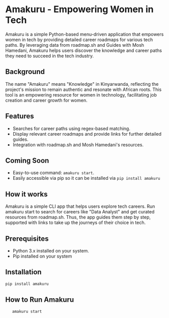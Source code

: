 # Amakuru - Empowering Women in Tech

Amakuru is a simple Python-based menu-driven application that empowers women in tech by providing detailed career roadmaps for various tech paths. By leveraging data from roadmap.sh and Guides with Mosh Hamedani, Amakuru helps users discover the knowledge and career paths they need to succeed in the tech industry.  

## Background

The name "Amakuru" means "Knowledge" in Kinyarwanda, reflecting the project's mission to remain authentic and resonate with African roots. This tool is an empowering resource for women in technology, facilitating job creation and career growth for women.

## Features

- Searches for career paths using regex-based matching.
- Display relevant career roadmaps and provide links for further detailed guides.
- Integration with roadmap.sh and Mosh Hamedani's resources.

## Coming Soon
- Easy-to-use command: `amakuru start`.
- Easily accessible via pip so it can be installed via `pip install amakuru` 

## How it works
Amakuru is a simple CLI app that helps users explore tech careers. Run amakuru start to search for careers like "Data Analyst" and get curated resources from roadmap.sh. Thus, the app guides them step by step, supported with links to take up the journeys of their choice in tech.


## Prerequisites

- Python 3.x installed on your system.
- Pip installed on your system

## Installation

```bash
pip install amakuru
```

## How to Run Amakuru

```bash
   amakuru start
```
